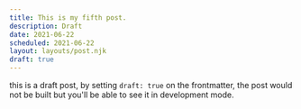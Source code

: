```yaml
---
title: This is my fifth post.
description: Draft
date: 2021-06-22
scheduled: 2021-06-22
layout: layouts/post.njk
draft: true
---
```


this is a draft post, by setting ``` draft: true ``` on the frontmatter, the post would not be built but you'll be able to see it in development mode.

